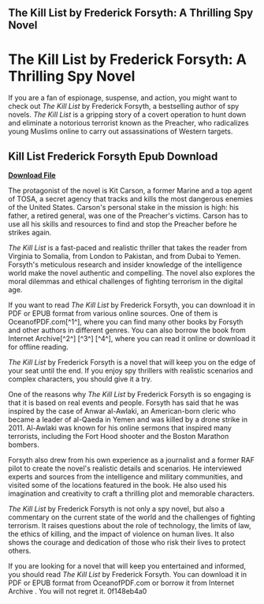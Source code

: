 ## The Kill List by Frederick Forsyth: A Thrilling Spy Novel

  
# The Kill List by Frederick Forsyth: A Thrilling Spy Novel
 
If you are a fan of espionage, suspense, and action, you might want to check out *The Kill List* by Frederick Forsyth, a bestselling author of spy novels. *The Kill List* is a gripping story of a covert operation to hunt down and eliminate a notorious terrorist known as the Preacher, who radicalizes young Muslims online to carry out assassinations of Western targets.
 
## Kill List Frederick Forsyth Epub Download


[**Download File**](https://www.google.com/url?q=https%3A%2F%2Fshoxet.com%2F2tLvTq&sa=D&sntz=1&usg=AOvVaw3HYUg7DdGYT6lgwNWOsuYN)

 
The protagonist of the novel is Kit Carson, a former Marine and a top agent of TOSA, a secret agency that tracks and kills the most dangerous enemies of the United States. Carson's personal stake in the mission is high: his father, a retired general, was one of the Preacher's victims. Carson has to use all his skills and resources to find and stop the Preacher before he strikes again.
 
*The Kill List* is a fast-paced and realistic thriller that takes the reader from Virginia to Somalia, from London to Pakistan, and from Dubai to Yemen. Forsyth's meticulous research and insider knowledge of the intelligence world make the novel authentic and compelling. The novel also explores the moral dilemmas and ethical challenges of fighting terrorism in the digital age.
 
If you want to read *The Kill List* by Frederick Forsyth, you can download it in PDF or EPUB format from various online sources. One of them is OceanofPDF.com[^1^], where you can find many other books by Forsyth and other authors in different genres. You can also borrow the book from Internet Archive[^2^] [^3^] [^4^], where you can read it online or download it for offline reading.
 
*The Kill List* by Frederick Forsyth is a novel that will keep you on the edge of your seat until the end. If you enjoy spy thrillers with realistic scenarios and complex characters, you should give it a try.
  
One of the reasons why *The Kill List* by Frederick Forsyth is so engaging is that it is based on real events and people. Forsyth has said that he was inspired by the case of Anwar al-Awlaki, an American-born cleric who became a leader of al-Qaeda in Yemen and was killed by a drone strike in 2011. Al-Awlaki was known for his online sermons that inspired many terrorists, including the Fort Hood shooter and the Boston Marathon bombers.
 
Forsyth also drew from his own experience as a journalist and a former RAF pilot to create the novel's realistic details and scenarios. He interviewed experts and sources from the intelligence and military communities, and visited some of the locations featured in the book. He also used his imagination and creativity to craft a thrilling plot and memorable characters.
 
*The Kill List* by Frederick Forsyth is not only a spy novel, but also a commentary on the current state of the world and the challenges of fighting terrorism. It raises questions about the role of technology, the limits of law, the ethics of killing, and the impact of violence on human lives. It also shows the courage and dedication of those who risk their lives to protect others.
 
If you are looking for a novel that will keep you entertained and informed, you should read *The Kill List* by Frederick Forsyth. You can download it in PDF or EPUB format from OceanofPDF.com or borrow it from Internet Archive  . You will not regret it.
 0f148eb4a0
